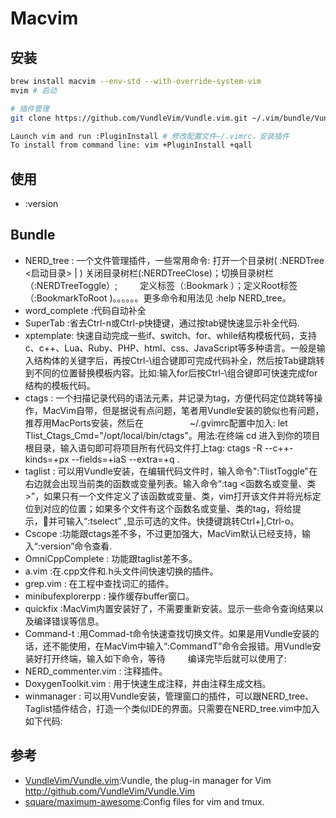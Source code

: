 # Macvim


## 安装

```sh
brew install macvim --env-std --with-override-system-vim
mvim # 启动

# 插件管理
git clone https://github.com/VundleVim/Vundle.vim.git ~/.vim/bundle/Vundle.vim

Launch vim and run :PluginInstall # 修改配置文件~/.vimrc，安装插件
To install from command line: vim +PluginInstall +qall
```

## 使用

* :version

## Bundle

* NERD_tree : 一个文件管理插件，一些常用命令: 打开一个目录树( :NERDTree <启动目录> | <bookmark>  )  关闭目录树栏(:NERDTreeClose)；切换目录树栏（:NERDTreeToggle）;  　　  定义标签（:Bookmark <name>）；定义Root标签（:BookmarkToRoot <bookmark>)。。。。。。更多命令和用法见 :help NERD_tree。
* word_complete  :代码自动补全
* SuperTab :省去Ctrl-n或Ctrl-p快捷键，通过按tab键快速显示补全代码.
* xptemplate: 快速自动完成一些if、switch、for、while结构模板代码，支持c、c++、Lua、Ruby、PHP、html、css、JavaScript等多种语言。一般是输入结构体的关键字后，再按Ctrl-\组合键即可完成代码补全，然后按Tab键跳转到不同的位置替换模板内容。比如:输入for后按Ctrl-\组合键即可快速完成for结构的模板代码。
* ctags : 一个扫描记录代码的语法元素，并记录为tag，方便代码定位跳转等操作，MacVim自带，但是据说有点问题，笔者用Vundle安装的貌似也有问题，推荐用MacPorts安装，然后在　　        　　　~/.gvimrc配置中加入:  let Tlist_Ctags_Cmd="/opt/local/bin/ctags"。用法:在终端 cd 进入到你的项目根目录，输入语句即可将项目所有代码文件打上tag: ctags -R --c++-kinds=+px --fields=+iaS --extra=+q .
* taglist : 可以用Vundle安装，在编辑代码文件时，输入命令":TlistToggle"在右边就会出现当前类的函数或变量列表。输入命令“:tag <函数名或变量、类>”，如果只有一个文件定义了该函数或变量、类，vim打开该文件并将光标定位到对应的位置；如果多个文件有这个函数名或变量、类的tag，将给提示，并可输入“:tselect” ,显示可选的文件。快捷键跳转Ctrl+],Ctrl-o。
* Cscope :功能跟ctags差不多，不过更加强大，MacVim默认已经支持，输入“:version”命令查看.
* OmniCppComplete : 功能跟taglist差不多。
* a.vim :在.cpp文件和.h头文件间快速切换的插件。
* grep.vim : 在工程中查找词汇的插件。
* minibufexplorerpp : 操作缓存buffer窗口。
* quickfix :MacVim内置安装好了，不需要重新安装。显示一些命令查询结果以及编译错误等信息。
* Command-t :用Commad-t命令快速查找切换文件。如果是用Vundle安装的话，还不能使用，在MacVim中输入“:CommandT”命令会报错。用Vundle安装好打开终端，输入如下命令，等待   　　    编译完毕后就可以使用了:
* NERD_commenter.vim : 注释插件。
* DoxygenToolkit.vim : 用于快速生成注释，并由注释生成文档。
* winmanager : 可以用Vundle安装，管理窗口的插件，可以跟NERD_tree、Taglist插件结合，打造一个类似IDE的界面。只需要在NERD_tree.vim中加入如下代码:

## 参考

* [VundleVim/Vundle.vim](https://github.com/VundleVim/Vundle.vim):Vundle, the plug-in manager for Vim http://github.com/VundleVim/Vundle.Vim
* [square/maximum-awesome](git@github.com:square/maximum-awesome.git):Config files for vim and tmux.
